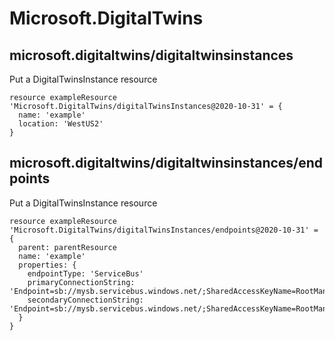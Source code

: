 # Microsoft.DigitalTwins

## microsoft.digitaltwins/digitaltwinsinstances

Put a DigitalTwinsInstance resource
```bicep
resource exampleResource 'Microsoft.DigitalTwins/digitalTwinsInstances@2020-10-31' = {
  name: 'example'
  location: 'WestUS2'
}
```

## microsoft.digitaltwins/digitaltwinsinstances/endpoints

Put a DigitalTwinsInstance resource
```bicep
resource exampleResource 'Microsoft.DigitalTwins/digitalTwinsInstances/endpoints@2020-10-31' = {
  parent: parentResource 
  name: 'example'
  properties: {
    endpointType: 'ServiceBus'
    primaryConnectionString: 'Endpoint=sb://mysb.servicebus.windows.net/;SharedAccessKeyName=RootManageSharedAccessKey;SharedAccessKey=xyzxyzoX4=;EntityPath=abcabc'
    secondaryConnectionString: 'Endpoint=sb://mysb.servicebus.windows.net/;SharedAccessKeyName=RootManageSharedAccessKey;SharedAccessKey=xyzxyzoX4=;EntityPath=abcabc'
  }
}
```
